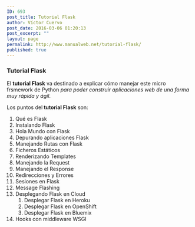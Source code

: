 ```yaml
---
ID: 693
post_title: Tutorial Flask
author: Víctor Cuervo
post_date: 2016-03-06 01:20:13
post_excerpt: ""
layout: page
permalink: http://www.manualweb.net/tutorial-flask/
published: true
---
```

<h3>Tutorial Flask</h3>
El <strong>tutorial Flask</strong> va destinado a explicar cómo manejar este micro frsmework de Python <em>para poder construir aplicaciones web de una forma muy rápida y ágil</em>.

Los puntos del<strong> tutorial Flask</strong> son:
<ol>
	<li>Qué es Flask</li>
	<li>Instalando Flask</li>
	<li>Hola Mundo con Flask</li>
	<li>Depurando aplicaciones Flask</li>
	<li>Manejando Rutas con Flask</li>
	<li>Ficheros Estáticos</li>
	<li>Renderizando Templates</li>
	<li>Manejando la Request</li>
	<li>Manejando el Response</li>
	<li>Redirecciones y Errores</li>
	<li>Sesiones en Flask</li>
	<li>Message Flashing</li>
	<li>Desplegando Flask en Cloud
<ol>
	<li>Desplegar Flask en Heroku</li>
	<li>Desplegar Flask en OpenShift</li>
	<li>Desplegar Flask en Bluemix</li>
</ol>
</li>
	<li>Hooks con middleware WSGI</li>
</ol>